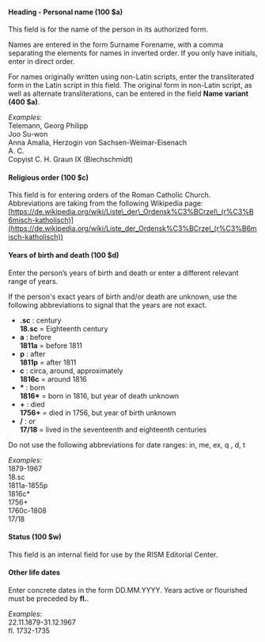 #### Heading - Personal name (100 $a)

This field is for the name of the person in its authorized form.

Names are entered in the form Surname Forename, with a comma separating the elements for names in inverted order. If you only have initials, enter in direct order.

For names originally written using non-Latin scripts, enter the transliterated form in the Latin script in this field. The original form in non-Latin script, as well as alternate transliterations, can be entered in the field **Name variant (400 $a)**.

_Examples:_  
Telemann, Georg Philipp  
Joo Su-won  
Anna Amalia, Herzogin von Sachsen-Weimar-Eisenach  
A. C.   
Copyist C. H. Graun IX (Blechschmidt)

#### Religious order (100 $c)

This field is for entering orders of the Roman Catholic Church. Abbreviations are taking from the following Wikipedia page:  
[https://de.wikipedia.org/wiki/Liste\_der\_Ordensk%C3%BCrzel\_(r%C3%B6misch-katholisch)](https://de.wikipedia.org/wiki/Liste_der_Ordensk%C3%BCrzel_(r%C3%B6misch-katholisch))



#### Years of birth and death (100 $d)

Enter the person’s years of birth and death or enter a different relevant range of years.

If the person's exact years of birth and/or death are unknown, use the following abbreviations to signal that the years are not exact.

- **.sc** : century  
  **18.sc** = Eighteenth century
- **a** : before  
  **1811a** = before 1811
- **p** : after  
  **1811p** = after 1811
- **c** : circa, around, approximately  
  **1816c** = around 1816
- **\*** : born  
  **1816\*** = born in 1816, but year of death unknown
- **+** : died  
  **1756+** = died in 1756, but year of birth unknown
- **/** : or  
  **17/18** = lived in the seventeenth and eighteenth centuries

Do not use the following abbreviations for date ranges: in, me, ex, q , d, t

_Examples_:  
1879-1967  
18.sc  
1811a-1855p  
1816c\*  
1756+  
1760c-1808  
17/18

#### Status (100 $w)

This field is an internal field for use by the RISM Editorial Center.

#### Other life dates

Enter concrete dates in the form DD.MM.YYYY.  Years active or flourished must be preceded by **fl.**.

_Examples_:   
22.11.1879-31.12.1967  
fl. 1732-1735